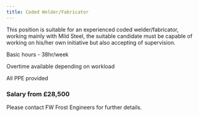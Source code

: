 ```yaml
---
title: Coded Welder/Fabricator
---
```


This position is suitable for an experienced coded welder/fabricator, working mainly with Mild Steel, the suitable candidate must be capable of working on his/her own initiative but also accepting of supervision.

Basic hours - 38hr/week

Overtime available depending on workload

All PPE provided

### Salary from £28,500

Please contact FW Frost Engineers for further details.
